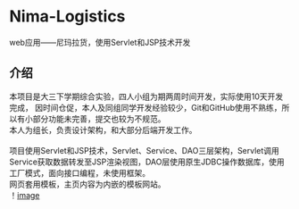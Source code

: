# Nima-Logistics
web应用——尼玛拉货，使用Servlet和JSP技术开发

介绍
-----
本项目是大三下学期综合实验，四人小组为期两周时间开发，实际使用10天开发完成，
因时间仓促，本人及同组同学开发经验较少，Git和GitHub使用不熟练，所以有小部分功能未完善，提交也较为不规范。<br>
本人为组长，负责设计架构，和大部分后端开发工作。
<br><br>
项目使用Servlet和JSP技术，Servlet、Service、DAO三层架构，Servlet调用Service获取数据转发至JSP渲染视图，DAO层使用原生JDBC操作数据库，使用工厂模式，面向接口编程，未使用框架。
<br>
网页套用模板，主页内容为内嵌的模板网站。
<br>
！[image](https://github.com/Geolo1997/Nima-Logistics/blob/master/image/2019-03-16%2000-23-28%E5%B1%8F%E5%B9%95%E6%88%AA%E5%9B%BE.png)
